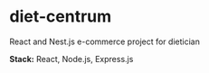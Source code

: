 # diet-centrum

React and Nest.js e-commerce project for dietician

<b>Stack:</b> React, Node.js, Express.js
